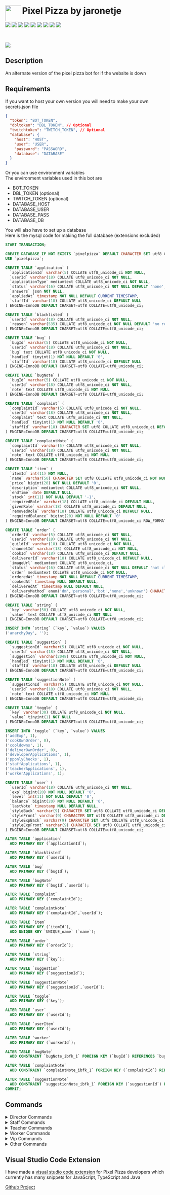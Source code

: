 <img align="left" width="50px" src="https://user-images.githubusercontent.com/60853956/97776540-4c446980-1b69-11eb-9fdc-98b4ab65be6b.png"> Pixel Pizza by jaronetje
===

[![](https://img.shields.io/github/issues/PixelPizza/PixelPizza-js?color=green&style=plastic)](https://github.com/PixelPizza/PixelPizza-js/issues?q=is%3Aopen+is%3Aissue)
[![](https://img.shields.io/github/issues-closed/PixelPizza/PixelPizza-js?color=red&style=plastic)](https://github.com/PixelPizza/PixelPizza-js/issues?q=is%3Aissue+is%3Aclosed) 
[![](https://img.shields.io/github/languages/top/PixelPizza/PixelPizza-js?color=yellow&style=plastic)](https://github.com/PixelPizza/PixelPizza-js/search?l=javascript) 
![](https://img.shields.io/github/package-json/v/PixelPizza/PixelPizza-js/PixelPizzaAlternate?label=package%20version&style=plastic) 
![](https://img.shields.io/github/contributors/PixelPizza/PixelPizza-js?style=plastic) 
![](https://img.shields.io/github/last-commit/PixelPizza/PixelPizza-js/PixelPizzaAlternate?style=plastic) 
![](https://img.shields.io/github/package-json/keywords/PixelPizza/PixelPizza-js?style=plastic) 
![](https://img.shields.io/github/package-json/author/PixelPizza/PixelPizza-js?style=plastic&color=red) 
![](https://img.shields.io/github/v/release/PixelPizza/PixelPizza-js?include_prereleases&style=plastic)

<br />

[![](https://img.shields.io/discord/709698572035162143?label=Discord%20Chat)](https://discord.gg/AW7z9qu)

Description
---
An alternate version of the pixel pizza bot for if the website is down

Requirements
---
If you want to host your own version you will need to make your own secrets.json file
```json
{
  "token": "BOT_TOKEN",
  "dbltoken": "DBL_TOKEN", // Optional
  "twitchtoken": "TWITCH_TOKEN", // Optional
  "database": {
    "host": "HOST",
    "user": "USER",
    "password": "PASSWORD",
    "database": "DATABASE"
  }
}
```
Or you can use environment variables  
The environment variables used in this bot are
* BOT_TOKEN
* DBL_TOKEN (optional)
* TWITCH_TOKEN (optional)
* DATABASE_HOST
* DATABASE_USER
* DATABASE_PASS
* DATABASE_DB

You will also have to set up a database  
Here is the mysql code for making the full database (extensions excluded)
```sql
START TRANSACTION;

CREATE DATABASE IF NOT EXISTS `pixelpizza` DEFAULT CHARACTER SET utf8 COLLATE utf8_unicode_ci;
USE `pixelpizza`;

CREATE TABLE `application` (
  `applicationId` varchar(5) COLLATE utf8_unicode_ci NOT NULL,
  `userId` varchar(18) COLLATE utf8_unicode_ci NOT NULL,
  `applicationType` mediumtext COLLATE utf8_unicode_ci NOT NULL,
  `status` varchar(16) COLLATE utf8_unicode_ci NOT NULL DEFAULT 'none',
  `answers` json NOT NULL,
  `appliedAt` timestamp NOT NULL DEFAULT CURRENT_TIMESTAMP,
  `staffId` varchar(18) COLLATE utf8_unicode_ci DEFAULT NULL
) ENGINE=InnoDB DEFAULT CHARSET=utf8 COLLATE=utf8_unicode_ci;

CREATE TABLE `blacklisted` (
  `userId` varchar(18) COLLATE utf8_unicode_ci NOT NULL,
  `reason` varchar(535) COLLATE utf8_unicode_ci NOT NULL DEFAULT 'no reason specified'
) ENGINE=InnoDB DEFAULT CHARSET=utf8 COLLATE=utf8_unicode_ci;

CREATE TABLE `bug` (
  `bugId` varchar(5) COLLATE utf8_unicode_ci NOT NULL,
  `userId` varchar(18) COLLATE utf8_unicode_ci NOT NULL,
  `bug` text COLLATE utf8_unicode_ci NOT NULL,
  `handled` tinyint(1) NOT NULL DEFAULT '0',
  `staffId` varchar(18) COLLATE utf8_unicode_ci DEFAULT NULL
) ENGINE=InnoDB DEFAULT CHARSET=utf8 COLLATE=utf8_unicode_ci;

CREATE TABLE `bugNote` (
  `bugId` varchar(5) COLLATE utf8_unicode_ci NOT NULL,
  `userId` varchar(18) COLLATE utf8_unicode_ci NOT NULL,
  `note` text COLLATE utf8_unicode_ci NOT NULL
) ENGINE=InnoDB DEFAULT CHARSET=utf8 COLLATE=utf8_unicode_ci;

CREATE TABLE `complaint` (
  `complaintId` varchar(5) COLLATE utf8_unicode_ci NOT NULL,
  `userId` varchar(18) COLLATE utf8_unicode_ci NOT NULL,
  `complaint` text COLLATE utf8_unicode_ci NOT NULL,
  `handled` tinyint(1) NOT NULL DEFAULT '0',
  `staffId` varchar(18) CHARACTER SET utf8 COLLATE utf8_unicode_ci DEFAULT NULL
) ENGINE=InnoDB DEFAULT CHARSET=utf8 COLLATE=utf8_unicode_ci;

CREATE TABLE `complaintNote` (
  `complaintId` varchar(5) COLLATE utf8_unicode_ci NOT NULL,
  `userId` varchar(18) COLLATE utf8_unicode_ci NOT NULL,
  `note` text COLLATE utf8_unicode_ci NOT NULL
) ENGINE=InnoDB DEFAULT CHARSET=utf8 COLLATE=utf8_unicode_ci;

CREATE TABLE `item` (
  `itemId` int(11) NOT NULL,
  `name` varchar(50) CHARACTER SET utf8 COLLATE utf8_unicode_ci NOT NULL,
  `price` bigint(20) NOT NULL DEFAULT '0',
  `description` mediumtext COLLATE utf8_unicode_ci NOT NULL,
  `endTime` date DEFAULT NULL,
  `stock` int(11) NOT NULL DEFAULT '-1',
  `requiredRole` varchar(18) COLLATE utf8_unicode_ci DEFAULT NULL,
  `givenRole` varchar(18) COLLATE utf8_unicode_ci DEFAULT NULL,
  `removedRole` varchar(18) COLLATE utf8_unicode_ci DEFAULT NULL,
  `requiredBalance` bigint(20) NOT NULL DEFAULT '0'
) ENGINE=InnoDB DEFAULT CHARSET=utf8 COLLATE=utf8_unicode_ci ROW_FORMAT=COMPACT;

CREATE TABLE `order` (
  `orderId` varchar(5) COLLATE utf8_unicode_ci NOT NULL,
  `userId` varchar(18) COLLATE utf8_unicode_ci NOT NULL,
  `guildId` varchar(18) COLLATE utf8_unicode_ci NOT NULL,
  `channelId` varchar(18) COLLATE utf8_unicode_ci NOT NULL,
  `cookId` varchar(18) COLLATE utf8_unicode_ci DEFAULT NULL,
  `delivererId` varchar(18) COLLATE utf8_unicode_ci DEFAULT NULL,
  `imageUrl` mediumtext COLLATE utf8_unicode_ci,
  `status` varchar(16) COLLATE utf8_unicode_ci NOT NULL DEFAULT 'not claimed',
  `order` mediumtext COLLATE utf8_unicode_ci NOT NULL,
  `orderedAt` timestamp NOT NULL DEFAULT CURRENT_TIMESTAMP,
  `cookedAt` timestamp NULL DEFAULT NULL,
  `deliveredAt` timestamp NULL DEFAULT NULL,
  `deliveryMethod` enum('dm','personal','bot','none','unknown') CHARACTER SET utf8 COLLATE utf8_unicode_ci NOT NULL DEFAULT 'none'
) ENGINE=InnoDB DEFAULT CHARSET=utf8 COLLATE=utf8_unicode_ci;

CREATE TABLE `string` (
  `key` varchar(50) COLLATE utf8_unicode_ci NOT NULL,
  `value` text COLLATE utf8_unicode_ci NOT NULL
) ENGINE=InnoDB DEFAULT CHARSET=utf8 COLLATE=utf8_unicode_ci;

INSERT INTO `string` (`key`, `value`) VALUES
('anarchyDay', '');

CREATE TABLE `suggestion` (
  `suggestionId` varchar(5) COLLATE utf8_unicode_ci NOT NULL,
  `userId` varchar(18) COLLATE utf8_unicode_ci NOT NULL,
  `suggestion` varchar(2048) COLLATE utf8_unicode_ci NOT NULL,
  `handled` tinyint(1) NOT NULL DEFAULT '0',
  `staffId` varchar(18) COLLATE utf8_unicode_ci DEFAULT NULL
) ENGINE=InnoDB DEFAULT CHARSET=utf8 COLLATE=utf8_unicode_ci;

CREATE TABLE `suggestionNote` (
  `suggestionId` varchar(5) COLLATE utf8_unicode_ci NOT NULL,
  `userId` varchar(18) COLLATE utf8_unicode_ci NOT NULL,
  `note` text COLLATE utf8_unicode_ci NOT NULL
) ENGINE=InnoDB DEFAULT CHARSET=utf8 COLLATE=utf8_unicode_ci;

CREATE TABLE `toggle` (
  `key` varchar(30) COLLATE utf8_unicode_ci NOT NULL,
  `value` tinyint(1) NOT NULL
) ENGINE=InnoDB DEFAULT CHARSET=utf8 COLLATE=utf8_unicode_ci;

INSERT INTO `toggle` (`key`, `value`) VALUES
('addExp', 1),
('cookOwnOrder', 0),
('cooldowns', 1),
('deliverOwnOrder', 0),
('developerApplications', 1),
('pponlyChecks', 1),
('staffApplications', 1),
('teacherApplications', 1),
('workerApplications', 1);

CREATE TABLE `user` (
  `userId` varchar(18) COLLATE utf8_unicode_ci NOT NULL,
  `exp` bigint(20) NOT NULL DEFAULT '0',
  `level` int(11) NOT NULL DEFAULT '0',
  `balance` bigint(20) NOT NULL DEFAULT '0',
  `lastVote` timestamp NULL DEFAULT NULL,
  `styleBack` varchar(9) CHARACTER SET utf8 COLLATE utf8_unicode_ci DEFAULT NULL,
  `styleFront` varchar(9) CHARACTER SET utf8 COLLATE utf8_unicode_ci DEFAULT NULL,
  `styleExpBack` varchar(9) CHARACTER SET utf8 COLLATE utf8_unicode_ci DEFAULT NULL,
  `styleExpFront` varchar(9) CHARACTER SET utf8 COLLATE utf8_unicode_ci DEFAULT NULL
) ENGINE=InnoDB DEFAULT CHARSET=utf8 COLLATE=utf8_unicode_ci;

ALTER TABLE `application`
  ADD PRIMARY KEY (`applicationId`);

ALTER TABLE `blacklisted`
  ADD PRIMARY KEY (`userId`);

ALTER TABLE `bug`
  ADD PRIMARY KEY (`bugId`);

ALTER TABLE `bugNote`
  ADD PRIMARY KEY (`bugId`,`userId`);

ALTER TABLE `complaint`
  ADD PRIMARY KEY (`complaintId`);

ALTER TABLE `complaintNote`
  ADD PRIMARY KEY (`complaintId`,`userId`);

ALTER TABLE `item`
  ADD PRIMARY KEY (`itemId`),
  ADD UNIQUE KEY `UNIQUE_name` (`name`);

ALTER TABLE `order`
  ADD PRIMARY KEY (`orderId`);

ALTER TABLE `string`
  ADD PRIMARY KEY (`key`);

ALTER TABLE `suggestion`
  ADD PRIMARY KEY (`suggestionId`);

ALTER TABLE `suggestionNote`
  ADD PRIMARY KEY (`suggestionId`,`userId`);

ALTER TABLE `toggle`
  ADD PRIMARY KEY (`key`);

ALTER TABLE `user`
  ADD PRIMARY KEY (`userId`);

ALTER TABLE `userItem`
  ADD PRIMARY KEY (`userId`);

ALTER TABLE `worker`
  ADD PRIMARY KEY (`workerId`);

ALTER TABLE `bugNote`
  ADD CONSTRAINT `bugNote_ibfk_1` FOREIGN KEY (`bugId`) REFERENCES `bug` (`bugid`);

ALTER TABLE `complaintNote`
  ADD CONSTRAINT `complaintNote_ibfk_1` FOREIGN KEY (`complaintId`) REFERENCES `complaint` (`complaintid`);

ALTER TABLE `suggestionNote`
  ADD CONSTRAINT `suggestionNote_ibfk_1` FOREIGN KEY (`suggestionId`) REFERENCES `suggestion` (`suggestionid`);
COMMIT;
```

Commands
---
<details>
  <summary>Director Commands</summary>
  
  * blacklist
    * blacklist a user from using pixel pizza commands
  * expadd
    * add exp to a user
  * expremove
    * remove exp from a user
  * expset
    * set the exp of a user
  * leveladd
    * add levels to a user
  * levelremove
    * remove levels from a user
  * levelset
    * set the level of a user
  * unblacklist
    * unblacklist a user from using pixel pizza commands
</details>

<details>
  <summary>Staff Commands</summary>
  
  * accept
    * accept an application
  * application
    * look at an application by application id
  * applications
    * show all applications
  * backdoor
    * get invite link of a guild (this is used for if the invite is lost or has been expired)
  * complaint
    * show a single complaint
  * complaints
    * show all complaints
  * handle 
    * handle a suggestion or complaint
  * reject
    * reject an application
  * suggestion
    * show a single suggestion
  * suggestions
    * show all suggestions
  * toggle
    * toggle a setting on or off
  * toggles
    * shows all toggles
  * unhandle
    * unahndle a handled complaint or suggestion
  * user
    * get a users info with the users id
  * worker
    * get info on a pixel pizza worker with the user id
  * workers
    * show all Pixel Pizza workers
</details>

<details>
  <summary>Teacher Commands</summary>

  None
</details>

<details>
  <summary>Worker Commands</summary>
  
  * change
    * change the image of a cooking or cooked order
  * claim
    * claim an order as cook
  * cook
    * cook an order
  * deliver
    * deliver an order
  * deliverdm
    * deliver an order straigt to the dm of the orderer
  * deliverpersonal
    * deliver an order personally (can be done once a day)
  * deliverset
    * set your delivery message
  * images
    * search for images
  * look
    * look at an order by order id
  * orders
    * show all orders
  * remove
    * remove an order if it doesn't follow the rules
  * servers
    * show all servers the Pixel Pizza is in
  * unclaim
    * unclaim a claimed order
</details>

<details>
  <summary>Vip Commands</summary>
  
  None
</details>

<details>
  <summary>Other Commands</summary>
  
  * anarchy
    * show info on anarchy day
  * applicationtypes
    * show all application types and if they are opened
  * apply
    * apply in pixel pizza for worker, developer, staff or teacher
  * balance
    * show your balance
  * balancetop
    * look at the balance leaderboard
  * cancel
    * cancel your order
  * complain
    * make a complaint
  * edit
    * edit your order if it has not been claimed yet
  * help
    * list of all executable commands
  * invite
    * invite the bot
  * leaderboard
    * see the pixel pizza ranking leaderboard
  * menu
    * show a menu of pizzas to choose from
  * myorder
    * see your current order
  * order
    * order a pizza
  * pay
    * pay someone money
  * ping
    * ping the bot
  * pizza
    * show a random delivered pizza
  * rank
    * see your or someone elses rank
  * rules
    * show the rules of pixel pizza
  * suggest
    * suggest a feature
  * support
    * get the invite link to pixel pizza
  * vote
    * vote for Pixel Pizza
  * work
    * earn money by working
</details>

Visual Studio Code Extension
---
I have made a [visual studio code extension](https://marketplace.visualstudio.com/items?itemName=PixelPizza.pixel-pizza-snippets) for Pixel Pizza developers which currently has many snippets for JavaScript, TypeScript and Java

[Github Project](https://github.com/PixelPizza/pixel-pizza-snippets)

